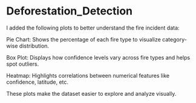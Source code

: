 # Deforestation_Detection
I added the following plots to better understand the fire incident data:

Pie Chart: Shows the percentage of each fire type to visualize category-wise distribution.

Box Plot: Displays how confidence levels vary across fire types and helps spot outliers.

Heatmap: Highlights correlations between numerical features like confidence, latitude, etc.

These plots make the dataset easier to explore and analyze visually.
